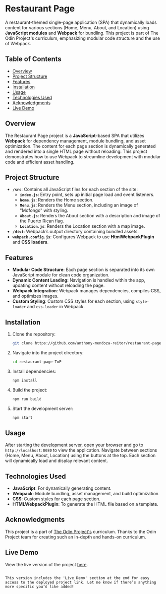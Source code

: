# Restaurant Page

A restaurant-themed single-page application (SPA) that dynamically loads content for various sections (Home, Menu, About, and Location) using **JavaScript modules** and **Webpack** for bundling. This project is part of The Odin Project's curriculum, emphasizing modular code structure and the use of Webpack.

## Table of Contents

- [Overview](#overview)
- [Project Structure](#project-structure)
- [Features](#features)
- [Installation](#installation)
- [Usage](#usage)
- [Technologies Used](#technologies-used)
- [Acknowledgments](#acknowledgments)
- [Live Demo](#live-demo)

## Overview

The Restaurant Page project is a **JavaScript**-based SPA that utilizes **Webpack** for dependency management, module bundling, and asset optimization. The content for each page section is dynamically generated and rendered into a single HTML page without reloading. This project demonstrates how to use Webpack to streamline development with modular code and efficient asset handling.

## Project Structure

- **`/src`**: Contains all JavaScript files for each section of the site:
  - **`index.js`**: Entry point, sets up initial page load and event listeners.
  - **`home.js`**: Renders the Home section.
  - **`Menu.js`**: Renders the Menu section, including an image of "Mofongo" with styling.
  - **`About.js`**: Renders the About section with a description and image of the Puerto Rican flag.
  - **`Location.js`**: Renders the Location section with a map image.
- **`/dist`**: Webpack’s output directory containing bundled assets.
- **`webpack.config.js`**: Configures Webpack to use **HtmlWebpackPlugin** and **CSS loaders**.

## Features

- **Modular Code Structure**: Each page section is separated into its own JavaScript module for clean code organization.
- **Dynamic Content Loading**: Navigation is handled within the app, updating content without reloading the page.
- **Webpack Integration**: Webpack manages dependencies, compiles CSS, and optimizes images.
- **Custom Styling**: Custom CSS styles for each section, using `style-loader` and `css-loader` in Webpack.

## Installation

1. Clone the repository:
   ```bash
   git clone https://github.com/anthony-mendoza-reitor/restaurant-page-ToP.git
   ```
2. Navigate into the project directory:
   ```bash
   cd restaurant-page-ToP
   ```
3. Install dependencies:
   ```bash
   npm install
   ```
4. Build the project:
   ```bash
   npm run build
   ```
5. Start the development server:
   ```bash
   npm start
   ```

## Usage

After starting the development server, open your browser and go to `http://localhost:8080` to view the application. Navigate between sections (Home, Menu, About, Location) using the buttons at the top. Each section will dynamically load and display relevant content.

## Technologies Used

- **JavaScript**: For dynamically generating content.
- **Webpack**: Module bundling, asset management, and build optimization.
- **CSS**: Custom styles for each page section.
- **HTMLWebpackPlugin**: To generate the HTML file based on a template.

## Acknowledgments

This project is a part of [The Odin Project's](https://www.theodinproject.com/) curriculum. Thanks to the Odin Project team for creating such an in-depth and hands-on curriculum.

## Live Demo

View the live version of the project [here](https://anthony-mendoza-reitor.github.io/restaurant-page-ToP/).
```

This version includes the 'Live Demo' section at the end for easy access to the deployed project link. Let me know if there’s anything more specific you’d like added!
